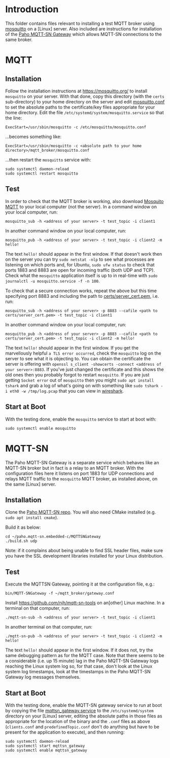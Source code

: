 # Introduction
This folder contains files relevant to installing a test MQTT broker using [mosquitto](https://mosquitto.org/) on a \[Linux\] server.  Also included are instructions for installation of the [Paho MQTT-SN Gateway](https://github.com/eclipse/paho.mqtt-sn.embedded-c/tree/master/MQTTSNGateway) which allows MQTT-SN connections to the same broker.

# MQTT
## Installation
Follow the installation instructions at https://mosquitto.org/ to install `mosquitto` on your server.  With that done, copy this directory (with the `certs` sub-directory) to your home directory on the server and edit [mosquitto.conf](mosquitto.conf) to set the absolute paths to the certificate/key files appropriate for your home directory.  Edit the file `/etc/systemd/system/mosquitto.service` so that the line:

```
ExecStart=/usr/sbin/mosquitto -c /etc/mosquitto/mosquitto.conf
 ```

...becomes something like:

```
ExecStart=/usr/sbin/mosquitto -c <absolute path to your home directory>/mqtt_broker/mosquitto.conf
```

...then restart the `mosquitto` service with:

```
sudo systemctl daemon-reload
sudo systemctl restart mosquitto
```

## Test
In order to check that the MQTT broker is working, also download [Mosquito MQTT](https://mosquitto.org/download/) to your local computer (not the server).  In a command window on your local computer, run:

```
mosquitto_sub -h <address of your server> -t test_topic -i client1
```

In another command window on your local computer, run:

```
mosquitto_pub -h <address of your server> -t test_topic -i client2 -m hello!
```

The text `hello!` should appear in the first window.  If that doesn't work then on the server you can try `sudo netstat -nlp` to see what processes are listening on which ports and, for Ubuntu, `sudo ufw status` to check that ports 1883 and 8883 are open for incoming traffic (both UDP and TCP).  Check what the `mosquitto` application itself is up to in real-time with `sudo journalctl -u mosquitto.service -f -n 100`.


To check that a secure connection works, repeat the above but this time specifying port 8883 and including the path to [certs/server_cert.pem](certs/server_cert.pem), i.e. run:

```
mosquitto_sub -h <address of your server> -p 8883 --cafile <path to certs/server_cert.pem> -t test_topic -i client1
```

In another command window on your local computer, run:

```
mosquitto_pub -h <address of your server> -p 8883 --cafile <path to certs/server_cert.pem> -t test_topic -i client2 -m hello!
```

The text `hello!` should appear in the first window.  If you get the marvellously helpful `a TLS error occurred`, check the `mosquitto` log on the server to see what it is objecting to.  You can obtain the certificate the server is offering with `openssl s_client -showcerts -connect <address of your server>:8883`.  If you've just changed the certificate and this shows the old ones then you probably forgot to restart `mosquitto`.  If you are just getting `Socket error` out of `mosquitto` then you might `sudo apt install tshark` and grab a log of what's going on with something like `sudo tshark -i eth0 -w /tmp/log.pcap` that you can view in [wireshark](https://www.wireshark.org/).

## Start at Boot
With the testing done, enable the `mosquitto` service to start at boot with:

```
sudo systemctl enable mosquitto
```

# MQTT-SN
The Paho MQTT-SN Gateway is a separate service which behaves like an MQTT-SN broker but in fact is a relay to an MQTT broker.  With the configuration files here it listens on port 1883 for UDP connections and relays MQTT traffic to the `mosquitto` MQTT broker, as installed above, on the same \[Linux\] server.

## Installation
Clone the [Paho MQTT-SN repo](https://github.com/eclipse/paho.mqtt-sn.embedded-c.git).  You will also need CMake installed (e.g. `sudo apt install cmake`).

Build it as below:

```
cd ~/paho.mqtt-sn.embedded-c/MQTTSNGateway
./build.sh udp
```

Note: if it complains about being unable to find SSL header files, make sure you have the SSL development libraries installed for your Linux distribution.

## Test
Execute the MQTTSN Gateway, pointing it at the configuration file, e.g.:

```
bin/MQTT-SNGateway -f ~/mqtt_broker/gateway.conf
```

Install https://github.com/njh/mqtt-sn-tools on an\[other\] Linux machine.  In a terminal on that computer, run:

```
./mqtt-sn-sub -h <address of your server> -t test_topic -i client1
```

In another terminal on that computer, run:

```
./mqtt-sn-pub -h <address of your server> -t test_topic -i client2 -m hello!
```

The text `hello!` should appear in the first window.  If it does not, try the same debugging pattern as for the MQTT case.  Note that there seems to be a considerable (i.e. up 15 minute) lag in the Paho MQTT-SN Gateway logs reaching the Linux system log so, for that case, don't look at the Linux system log timestamps, look at the timestamps in the Paho MQTT-SN Gateway log messages themselves.

## Start at Boot
With the testing done, enable the MQTT-SN gateway service to run at boot by copying the file [mqttsn_gateway.service](mqttsn_gateway.service) to the `/etc/systemd/system` directory on your \[Linux\] server, editing the absolute paths in those files as appropriate for the location of the binary and the `.conf` files as above (`clients.conf` and `predefinedTopic.conf` don't do anything but have to be present for the application to execute), and then running:

```
sudo systemctl daemon-reload
sudo systemctl start mqttsn_gateway
sudo systemctl enable mqttsn_gateway
```